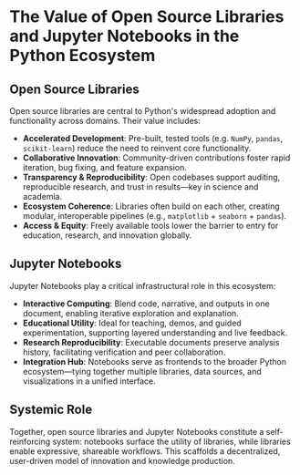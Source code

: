 # The Value of Open Source Libraries and Jupyter Notebooks in the Python Ecosystem

## Open Source Libraries

Open source libraries are central to Python's widespread adoption and functionality across domains. Their value includes:

- **Accelerated Development**: Pre-built, tested tools (e.g. `NumPy`, `pandas`, `scikit-learn`) reduce the need to reinvent core functionality.
- **Collaborative Innovation**: Community-driven contributions foster rapid iteration, bug fixing, and feature expansion.
- **Transparency & Reproducibility**: Open codebases support auditing, reproducible research, and trust in results—key in science and academia.
- **Ecosystem Coherence**: Libraries often build on each other, creating modular, interoperable pipelines (e.g., `matplotlib` + `seaborn` + `pandas`).
- **Access & Equity**: Freely available tools lower the barrier to entry for education, research, and innovation globally.

## Jupyter Notebooks

Jupyter Notebooks play a critical infrastructural role in this ecosystem:

- **Interactive Computing**: Blend code, narrative, and outputs in one document, enabling iterative exploration and explanation.
- **Educational Utility**: Ideal for teaching, demos, and guided experimentation, supporting layered understanding and live feedback.
- **Research Reproducibility**: Executable documents preserve analysis history, facilitating verification and peer collaboration.
- **Integration Hub**: Notebooks serve as frontends to the broader Python ecosystem—tying together multiple libraries, data sources, and visualizations in a unified interface.

## Systemic Role

Together, open source libraries and Jupyter Notebooks constitute a self-reinforcing system: notebooks surface the utility of libraries, while libraries enable expressive, shareable workflows. This scaffolds a decentralized, user-driven model of innovation and knowledge production.

